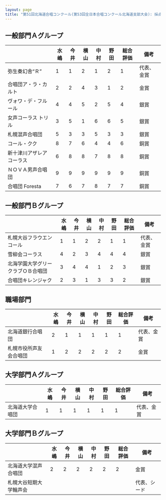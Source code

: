 ```yaml
---
layout: page
title: "第51回北海道合唱コンクール(第53回全日本合唱コンクール北海道支部大会): 採点表"
---
```

一般部門Ａグループ
------------------

|                          | 水嶋 | 今井 | 横山 | 中村 | 野田 | 総合評価 | 備考       |
|--------------------------|------|------|------|------|------|----------|------------|
| 弥生奏幻舎“Ｒ”           | 1    | 1    | 2    | 1    | 2    | 1        | 代表、金賞 |
| 合唱団ア・ラ・カルト     | 2    | 2    | 4    | 3    | 1    | 2        | 金賞       |
| ヴォワ・デ・フルール     | 4    | 4    | 5    | 2    | 5    | 4        | 銀賞       |
| 女声コーラス トリル      | 3    | 5    | 1    | 6    | 6    | 5        | 銀賞       |
| 札幌混声合唱団           | 5    | 3    | 3    | 5    | 3    | 3        | 銀賞       |
| コール・クク             | 8    | 7    | 6    | 4    | 4    | 6        | 銅賞       |
| 新十津川アザレアコーラス | 6    | 8    | 8    | 7    | 8    | 8        | 銅賞       |
| ＮＯＶＡ男声合唱団       | 9    | 9    | 9    | 9    | 9    | 9        | 銅賞       |
| 合唱団 Foresta           | 7    | 6    | 7    | 8    | 7    | 7        | 銅賞       |

一般部門Ｂグループ
------------------

|                                    | 水嶋 | 今井 | 横山 | 中村 | 野田 | 総合評価 | 備考       |
|------------------------------------|------|------|------|------|------|----------|------------|
| 札幌大谷フラウエンコール           | 1    | 1    | 2    | 2    | 1    | 1        | 代表、金賞 |
| 雪柳会コーラス                     | 4    | 2    | 3    | 4    | 4    | 4        | 銀賞       |
| 北海学園大学グリークラブＯＢ合唱団 | 3    | 4    | 4    | 1    | 2    | 3        | 銀賞       |
| 合唱団キレンジャク                 | 2    | 3    | 1    | 3    | 3    | 2        | 銀賞       |

職場部門
--------

|                        | 水嶋 | 今井 | 横山 | 中村 | 野田 | 総合評価 | 備考       |
|------------------------|------|------|------|------|------|----------|------------|
| 北海道銀行合唱団       | 2    | 1    | 1    | 1    | 1    | 1        | 代表、金賞 |
| 札幌市役所声友会合唱団 | 1    | 2    | 2    | 2    | 2    | 2        | 金賞       |

大学部門Ａグループ
------------------

|                  | 水嶋 | 今井 | 横山 | 中村 | 野田 | 総合評価 | 備考       |
|------------------|------|------|------|------|------|----------|------------|
| 北海道大学合唱団 | 1    | 1    | 1    | 1    | 1    | 1        | 代表、金賞 |

大学部門Ｂグループ
------------------

|                        | 水嶋 | 今井 | 横山 | 中村 | 野田 | 総合評価 | 備考         |
|------------------------|------|------|------|------|------|----------|--------------|
| 北海道大学混声合唱団   | 2    | 2    | 2    | 2    | 2    | 2        | 金賞         |
| 札幌大谷短期大学輪声会 |      |      |      |      |      |          | 代表、シード |
